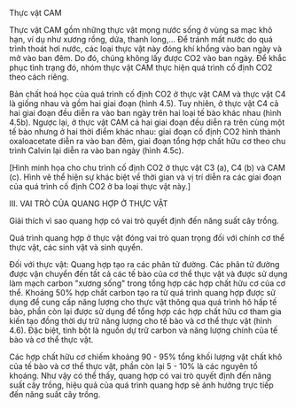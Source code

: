 Thực vật CAM

Thực vật CAM gồm những thực vật mọng nước sống ở vùng sa mạc khô hạn, ví dụ như xương rồng, dứa, thanh long,... Để tránh mất nước do quá trình thoát hơi nước, các loại thực vật này đóng khí khổng vào ban ngày và mở vào ban đêm. Do đó, chúng không lấy được CO2 vào ban ngày. Để khắc phục tình trạng đó, nhóm thực vật CAM thực hiện quá trình cố định CO2 theo cách riêng.

Bản chất hoá học của quá trình cố định CO2 ở thực vật CAM và thực vật C4 là giống nhau và gồm hai giai đoạn (hình 4.5). Tuy nhiên, ở thực vật C4 cả hai giai đoạn đều diễn ra vào ban ngày trên hai loại tế bào khác nhau (hình 4.5b). Ngược lại, ở thực vật CAM cả hai giai đoạn đều diễn ra trên cùng một tế bào nhưng ở hai thời điểm khác nhau: giai đoạn cố định CO2 hình thành oxaloacetate diễn ra vào ban đêm, giai đoạn tổng hợp chất hữu cơ theo chu trình Calvin lại diễn ra vào ban ngày (hình 4.5c).

[Hình minh họa cho chu trình cố định CO2 ở thực vật C3 (a), C4 (b) và CAM (c). Hình vẽ thể hiện sự khác biệt về thời gian và vị trí diễn ra các giai đoạn của quá trình cố định CO2 ở ba loại thực vật này.]

III. VAI TRÒ CỦA QUANG HỢP Ở THỰC VẬT

Giải thích vì sao quang hợp có vai trò quyết định đến năng suất cây trồng.

Quá trình quang hợp ở thực vật đóng vai trò quan trọng đối với chính cơ thể thực vật, các sinh vật và sinh quyển.

Đối với thực vật: Quang hợp tạo ra các phân tử đường. Các phân tử đường được vận chuyển đến tất cả các tế bào của cơ thể thực vật và được sử dụng làm mạch carbon "xương sống" trong tổng hợp các hợp chất hữu cơ của cơ thể. Khoảng 50% hợp chất carbon tạo ra từ quá trình quang hợp được sử dụng để cung cấp năng lượng cho thực vật thông qua quá trình hô hấp tế bào, phần còn lại được sử dụng để tổng hợp các hợp chất hữu cơ tham gia kiến tạo đồng thời dự trữ năng lượng cho tế bào và cơ thể thực vật (hình 4.6). Đặc biệt, tinh bột là nguồn dự trữ carbon và năng lượng chính của tế bào và cơ thể thực vật.

Các hợp chất hữu cơ chiếm khoảng 90 - 95% tổng khối lượng vật chất khô của tế bào và cơ thể thực vật, phần còn lại 5 - 10% là các nguyên tố khoáng. Như vậy có thể thấy, quang hợp có vai trò quyết định đến năng suất cây trồng, hiệu quả của quá trình quang hợp sẽ ảnh hưởng trực tiếp đến năng suất cây trồng.
